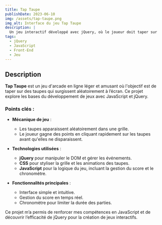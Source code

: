 ```yaml
---
title: Tap Taupe
publishDate: 2023-06-10
img: /assets/tap-taupe.png
img_alt: Interface du jeu Tap Taupe
description: |
  Un jeu interactif développé avec jQuery, où le joueur doit taper sur des taupes qui apparaissent de manière aléatoire pour accumuler des points. Parfait pour découvrir le développement de jeux web simples et dynamiques.
tags:
  - jQuery
  - JavaScript
  - Front-End
  - Jeu
---
```


## Description

**Tap Taupe** est un jeu d'arcade en ligne léger et amusant où l'objectif est de taper sur des taupes qui surgissent aléatoirement à l’écran. Ce projet explore les bases du développement de jeux avec JavaScript et jQuery.

### Points clés :
- **Mécanique de jeu** :
  - Les taupes apparaissent aléatoirement dans une grille.
  - Le joueur gagne des points en cliquant rapidement sur les taupes avant qu'elles ne disparaissent.

- **Technologies utilisées** :
  - **jQuery** pour manipuler le DOM et gérer les événements.
  - **CSS** pour styliser la grille et les animations des taupes.
  - **JavaScript** pour la logique du jeu, incluant la gestion du score et le chronomètre.

- **Fonctionnalités principales** :
  - Interface simple et intuitive.
  - Gestion du score en temps réel.
  - Chronomètre pour limiter la durée des parties.

Ce projet m’a permis de renforcer mes compétences en JavaScript et de découvrir l’efficacité de jQuery pour la création de jeux interactifs.
